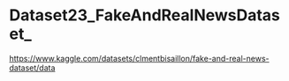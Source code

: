 # Dataset23_FakeAndRealNewsDataset_

https://www.kaggle.com/datasets/clmentbisaillon/fake-and-real-news-dataset/data
